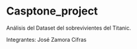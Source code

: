 # Casptone_project
Análisis del Dataset del sobrevivientes del Titanic.

Integrantes: José Zamora Cifras

